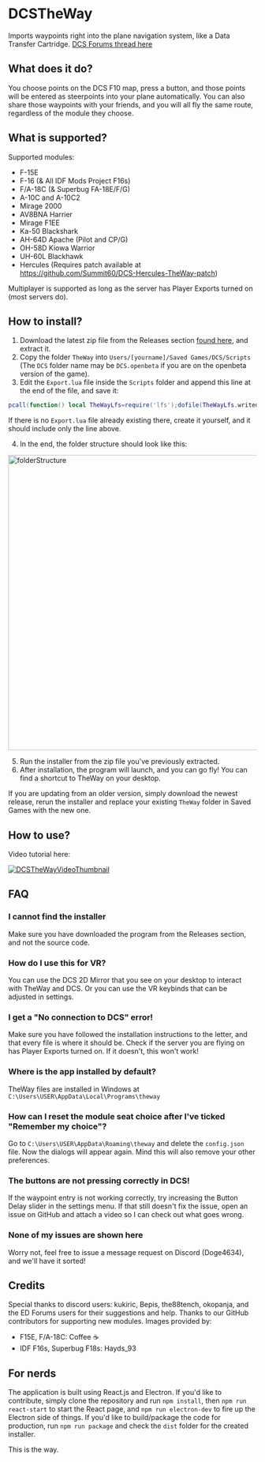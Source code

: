 # DCSTheWay
Imports waypoints right into the plane navigation system, like a Data Transfer Cartridge.
[DCS Forums thread here](https://forum.dcs.world/topic/272110-transfer-steerpoints-from-the-f10-map-into-the-aircraft-dcs-the-way/)

## What does it do?
You choose points on the DCS F10 map, press a button, and those points will be entered as steerpoints into your plane automatically. 
You can also share those waypoints with your friends, and you will all fly the same route, regardless of the module they choose.

## What is supported?
Supported modules:
* F-15E
* F-16 (& All IDF Mods Project F16s)
* F/A-18C (& Superbug FA-18E/F/G) 
* A-10C and A-10C2
* Mirage 2000
* AV8BNA Harrier
* Mirage F1EE
* Ka-50 Blackshark
* AH-64D Apache (Pilot and CP/G)
* OH-58D Kiowa Warrior
* UH-60L Blackhawk
* Hercules (Requires patch available at https://github.com/Summit60/DCS-Hercules-TheWay-patch)
 
Multiplayer is supported as long as the server has Player Exports turned on (most servers do).

## How to install?
1. Download the latest zip file from the Releases section [found here](https://github.com/aronCiucu/DCSTheWay/releases), and extract it. 
2. Copy the folder `TheWay` into `Users/[yourname]/Saved Games/DCS/Scripts`
   (The `DCS` folder name may be `DCS.openbeta` if you are on the openbeta version of the game).
3. Edit the `Export.lua` file inside the `Scripts` folder and append this line at the end of the file, and save it:
  ```lua
  pcall(function() local TheWayLfs=require('lfs');dofile(TheWayLfs.writedir()..'Scripts/TheWay/TheWay.lua'); end)
  ```
   If there is no `Export.lua` file already existing there, create it yourself, and it should include only the line above.

4. In the end, the folder structure should look like this:
 <img width="598" alt="folderStructure" src="https://github.com/aronCiucu/DCSTheWay/assets/45103765/567f33de-e6e5-4568-8026-30c3f39f62f7">
   
5. Run the installer from the zip file you've previously extracted.
6. After installation, the program will launch, and you can go fly! You can find a shortcut to TheWay on your desktop.

If you are updating from an older version, simply download the newest release, rerun the installer and replace your existing `TheWay` folder in Saved Games with the new one.

## How to use? 
Video tutorial here:

[![DCSTheWayVideoThumbnail](https://img.youtube.com/vi/B2Q1VurZ8ms/default.jpg)](https://youtu.be/B2Q1VurZ8ms)

## FAQ
### I cannot find the installer
Make sure you have downloaded the program from the Releases section, and not the source code.  
### How do I use this for VR?
You can use the DCS 2D Mirror that you see on your desktop to interact with TheWay and DCS.
Or you can use the VR keybinds that can be adjusted in settings. 
### I get a "No connection to DCS" error!
Make sure you have followed the installation instructions to the letter, and that every file is where it should be.
Check if the server you are flying on has Player Exports turned on. If it doesn't, this won't work! 
### Where is the app installed by default?
TheWay files are installed in Windows at `C:\Users\USER\AppData\Local\Programs\theway`
### How can I reset the module seat choice after I've ticked "Remember my choice"?
Go to `C:\Users\USER\AppData\Roaming\theway` and delete the `config.json` file. Now the dialogs will appear again.
Mind this will also remove your other preferences.
### The buttons are not pressing correctly in DCS!
If the waypoint entry is not working correctly, try increasing the Button Delay slider in the settings menu.
If that still doesn't fix the issue, open an issue on GitHub and attach a video so I can check out what goes wrong.
### None of my issues are shown here
Worry not, feel free to issue a message request on Discord (Doge4634), and we'll have it sorted!

## Credits
Special thanks to discord users: kukiric, Bepis, the88tench, okopanja, and the ED Forums users for their suggestions and help.
Thanks to our GitHub contributors for supporting new modules. 
Images provided by:
* F15E, F/A-18C: Coffee :coffee:
* IDF F16s, Superbug F18s: Hayds_93

## For nerds
The application is built using React.js and Electron. If you'd like to contribute, simply clone the repository and run `npm install`, then `npm run react-start` to start the React page, and `npm run electron-dev` to fire up the Electron side of things.
If you'd like to build/package the code for production, run `npm run package` and check the `dist` folder for the created installer. 

This is the way.
